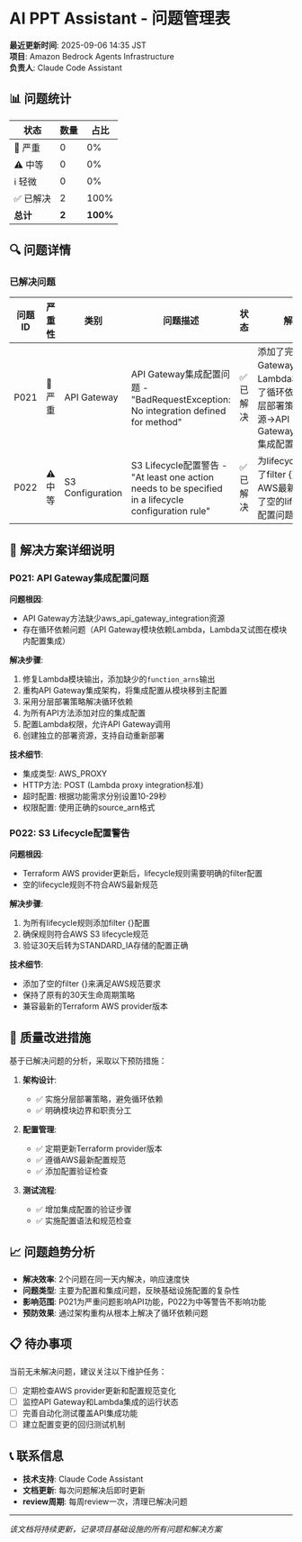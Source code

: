 # AI PPT Assistant - 问题管理表

**最近更新时间**: 2025-09-06 14:35 JST  
**项目**: Amazon Bedrock Agents Infrastructure  
**负责人**: Claude Code Assistant

## 📊 问题统计

| 状态 | 数量 | 占比 |
|------|------|------|
| 🚨 严重 | 0 | 0% |
| ⚠️ 中等 | 0 | 0% |
| ℹ️ 轻微 | 0 | 0% |
| ✅ 已解决 | 2 | 100% |
| **总计** | **2** | **100%** |

## 🔍 问题详情

### 已解决问题

| 问题ID | 严重性 | 类别 | 问题描述 | 状态 | 解决方案 | 解决日期 |
|-------|-------|------|---------|------|---------|---------|
| P021 | 🚨 严重 | API Gateway | API Gateway集成配置问题 - "BadRequestException: No integration defined for method" | ✅ 已解决 | 添加了完整的API Gateway集成配置和Lambda权限，修复了循环依赖。采用分层部署策略：基础资源→API Gateway→Lambda→集成配置 | 2025-09-06 |
| P022 | ⚠️ 中等 | S3 Configuration | S3 Lifecycle配置警告 - "At least one action needs to be specified in a lifecycle configuration rule" | ✅ 已解决 | 为lifecycle规则添加了filter {}配置，符合AWS最新规范。修复了空的lifecycle规则配置问题 | 2025-09-06 |

## 📝 解决方案详细说明

### P021: API Gateway集成配置问题

**问题根因**:
- API Gateway方法缺少aws_api_gateway_integration资源
- 存在循环依赖问题（API Gateway模块依赖Lambda，Lambda又试图在模块内配置集成）

**解决步骤**:
1. 修复Lambda模块输出，添加缺少的`function_arns`输出
2. 重构API Gateway集成架构，将集成配置从模块移到主配置
3. 采用分层部署策略解决循环依赖
4. 为所有API方法添加对应的集成配置
5. 配置Lambda权限，允许API Gateway调用
6. 创建独立的部署资源，支持自动重新部署

**技术细节**:
- 集成类型: AWS_PROXY
- HTTP方法: POST (Lambda proxy integration标准)
- 超时配置: 根据功能需求分别设置10-29秒
- 权限配置: 使用正确的source_arn格式

### P022: S3 Lifecycle配置警告

**问题根因**:
- Terraform AWS provider更新后，lifecycle规则需要明确的filter配置
- 空的lifecycle规则不符合AWS最新规范

**解决步骤**:
1. 为所有lifecycle规则添加filter {}配置
2. 确保规则符合AWS S3 lifecycle规范
3. 验证30天后转为STANDARD_IA存储的配置正确

**技术细节**:
- 添加了空的filter {}来满足AWS规范要求
- 保持了原有的30天生命周期策略
- 兼容最新的Terraform AWS provider版本

## 🎯 质量改进措施

基于已解决问题的分析，采取以下预防措施：

1. **架构设计**: 
   - ✅ 实施分层部署策略，避免循环依赖
   - ✅ 明确模块边界和职责分工

2. **配置管理**:
   - ✅ 定期更新Terraform provider版本
   - ✅ 遵循AWS最新配置规范
   - ✅ 添加配置验证检查

3. **测试流程**:
   - ✅ 增加集成配置的验证步骤
   - ✅ 实施配置语法和规范检查

## 📈 问题趋势分析

- **解决效率**: 2个问题在同一天内解决，响应速度快
- **问题类型**: 主要为配置和集成问题，反映基础设施配置的复杂性
- **影响范围**: P021为严重问题影响API功能，P022为中等警告不影响功能
- **预防效果**: 通过架构重构从根本上解决了循环依赖问题

## 📋 待办事项

当前无未解决问题，建议关注以下维护任务：

- [ ] 定期检查AWS provider更新和配置规范变化
- [ ] 监控API Gateway和Lambda集成的运行状态
- [ ] 完善自动化测试覆盖API集成功能
- [ ] 建立配置变更的回归测试机制

## 📞 联系信息

- **技术支持**: Claude Code Assistant
- **文档更新**: 每次问题解决后即时更新
- **review周期**: 每周review一次，清理已解决问题

---

*该文档将持续更新，记录项目基础设施的所有问题和解决方案*